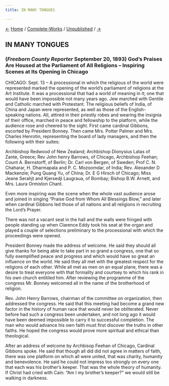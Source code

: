 ```yaml
---
title: IN MANY TONGUES

---
```

<div>

[←](nyt_09101893.htm) [Home](../../index.htm) /
[Complete-Works](../complete_works.htm) /
[Unpublished](unpublished_contents.htm) /
[→](iowastateregister12031893.htm)

  

## IN MANY TONGUES

### (*Freeborn County Reporter* September 20, 1893)  God’s Praises Are Housed at the Parliament of All Religions – Inspiring Scenes at Its Opening in Chicago

CHICAGO: Sept. 13 – A processional in which the religious of the world
were represented marked the opening of the world’s parliament of
religions at the Art Institute. It was a processional that had a world
of meaning in it; one that would have been impossible not many years
ago. Jew marched with Gentile and Catholic marched with Protestant. The
religious beliefs of India, of China and Japan were represented, as well
as those of the English-speaking nations. All, attired in their priestly
robes and wearing the insignia of their office, marched in peace and
fellowship to the platform, while the audience rose and cheered to the
sight. First came cardinal Gibbons, escorted by President Bonney. Then
came Mrs. Potter Palmer and Mrs. Charles Henrotin, representing the
board of lady managers, and then the following with their suites:

Archbishop Redwood of New Zealand; Archbishop Dionysius Latas of Zante,
Greece; Rev John henry Barrows, of Chicago, Archbishop Feehan; Count A.
Bernstorff, of Berlin; Dr. Carl von Bergen, of Sweden; Prof C. N.
Chaharar, H. Dharmapala and P. C. Mozoomdar, of India; Rev. Alexander D
Mackenzie; Pung Quang Yu, of China; Dr. E G Hirsch of Chicago; Miss
Jeane Serahjt and Kjersedji Laugraua, of Bombay; Bishop B.W. Arnett, and
Mrs. Laura Ormiston Chant.

Even more inspiring was the scene when the whole vast audience arose and
joined in singing “Praise God from Whom All Blessings Blow,” and later
when cardinal Gibbons led those of all nations and all religions in
recruiting the Lord’s Prayer.

There was not a vacant seat in the hall and the walls were fringed with
people standing up when Clarence Eddy took his seat at the organ and
played a couple of selections preliminary to the processional with which
the proceedings were opened.

President Bonney made the address of welcome. He said they should all
give thanks for being able to take part in so grand a congress, one that
so fully exemplified peace and progress and which would have so great an
influence on the world. He said they all met with the greatest respect
for the religions of each other. While all met as men on an equal plane,
there was a desire to treat everyone with that formality and courtsey to
which his rank in his own church entitiled him. After reviewing the
programme of the congress Mr. Bonney welcomed all in the name of the
brotherhood of religion.

Rev. John Henry Barrows, chairman of the committee on organization, then
addressed the congress. He said that this meeting had become a grand new
factor in the history of human race that would never be obliterated.
Never before had such a congress been undertaken, and not long ago it
would have been deemed impossible to carry it to successful completion.
The man who would advance his own faith must first discover the truths
in other faiths. He hoped the congress would prove more spiritual and
ethical than theological.

After an address of welcome by Archbisop Feehan of Chicago, Cardinal
Gibbons spoke. He said that though all did did not agree in matters of
faith, there was one platform on which all were united, that was
charity, humanity and benevolence. He said he could not impress too
strongly on every one that each was his brother’s keeper. That was the
whole theory of humanity. If Christ had cried with Cain: “Am I my
brother’s keeper?” we would still be walking in darkness.

</div>
